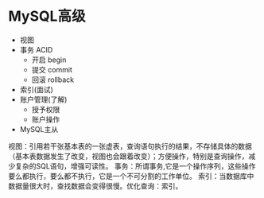 # MySQL高级

* 视图
* 事务 ACID
  * 开启 begin
  * 提交 commit
  * 回滚 rollback
* 索引\(面试\)
* 账户管理\(了解\)
  * 授予权限
  * 账户操作
* MySQL主从

视图：引用若干张基本表的一张虚表，查询语句执行的结果，不存储具体的数据（基本表数据发生了改变，视图也会跟着改变）；方便操作，特别是查询操作，减少复杂的SQL语句，增强可读性。 事务：所谓事务,它是一个操作序列，这些操作要么都执行，要么都不执行，它是一个不可分割的工作单位。 索引：当数据库中数据量很大时，查找数据会变得很慢。优化查询：索引。

